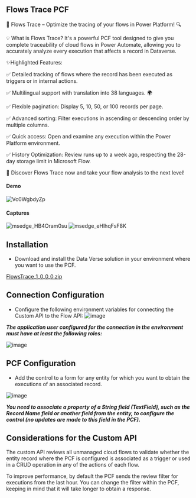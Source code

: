 
**Flows Trace PCF**
---------------

🚀 Flows Trace – Optimize the tracing of your flows in Power Platform! 🔍

💡 What is Flows Trace?
It's a powerful PCF tool designed to give you complete traceability of cloud flows in Power Automate, allowing you to accurately analyze every execution that affects a record in Dataverse.

✨Highlighted Features:

✅ Detailed tracking of flows where the record has been executed as triggers or in internal actions.

✅ Multilingual support with translation into 38 languages. 🌍

✅ Flexible pagination: Display 5, 10, 50, or 100 records per page.

✅ Advanced sorting: Filter executions in ascending or descending order by multiple columns.

✅ Quick access: Open and examine any execution within the Power Platform environment.

✅ History Optimization: Review runs up to a week ago, respecting the 28-day storage limit in Microsoft Flow.

🔗 Discover Flows Trace now and take your flow analysis to the next level!

#### Demo
![Vc0WgbdyZp](https://github.com/user-attachments/assets/f1115f8a-a75c-4376-965f-3b1ad7cfd3d5)

#### Captures
![msedge_HB4Oram0su](https://github.com/user-attachments/assets/0f5048c9-86a9-47f6-b172-51a2e2ee9af9)
![msedge_eHlhqFsF8K](https://github.com/user-attachments/assets/2852fa9b-7505-4c75-9285-473a205f5cf6)


**Installation**
---------------

- Download and install the Data Verse solution in your environment where you want to use the PCF.

[FlowsTrace_1_0_0_0.zip](https://github.com/user-attachments/files/19592593/FlowsTrace_1_0_0_0.zip)

**Connection Configuration**
---------------

- Configure the following environment variables for connecting the Custom API to the Flow API:
![image](https://github.com/user-attachments/assets/a803c371-f2bb-4cd2-94b7-2007c67edfd2)


**_The application user configured for the connection in the environment must have at least the following roles:_**

![image](https://github.com/user-attachments/assets/4b38e893-9098-4622-9584-04c3e1d7a16a)


**PCF Configuration**
---------------

- Add the control to a form for any entity for which you want to obtain the executions of an associated record.

![image](https://github.com/user-attachments/assets/72016468-862b-4254-a054-997cdb94285f)

**_You need to associate a property of a String field (TextField), such as the Record Name field or another field from the entity, to configure the control (no updates are made to this field in the PCF)._**

**Considerations for the Custom API**
---------------

The custom API reviews all unmanaged cloud flows to validate whether the entity record where the PCF is configured is associated as a trigger or used in a CRUD operation in any of the actions of each flow.

To improve performance, by default the PCF sends the review filter for executions from the last hour. You can change the filter within the PCF, keeping in mind that it will take longer to obtain a response.
